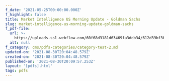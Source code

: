 ```yaml
---
f_date: '2021-05-25T00:00:00.000Z'
f_highlight: false
title: Market Intelligence US Morning Update - Goldman Sachs
slug: market-intelligence-us-morning-update-goldman-sachs
f_pdf-file:
  url: >-
    https://uploads-ssl.webflow.com/60f68d3181d63469fa3ddb34/612d39bf3ba8e56bf1f32c9b_Goldman%20-%20Market%20Intelligence%20US%20Morning%20Update(5).pdf
  alt: null
f_category: cms/pdfs-categories/category-test-2.md
updated-on: '2021-08-30T20:04:48.579Z'
created-on: '2021-08-30T20:04:48.579Z'
published-on: '2021-08-30T20:09:57.253Z'
layout: '[pdfs].html'
tags: pdfs
---
```



